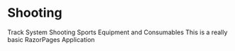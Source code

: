 # Shooting
Track System Shooting Sports Equipment and Consumables
This is a really basic RazorPages Application